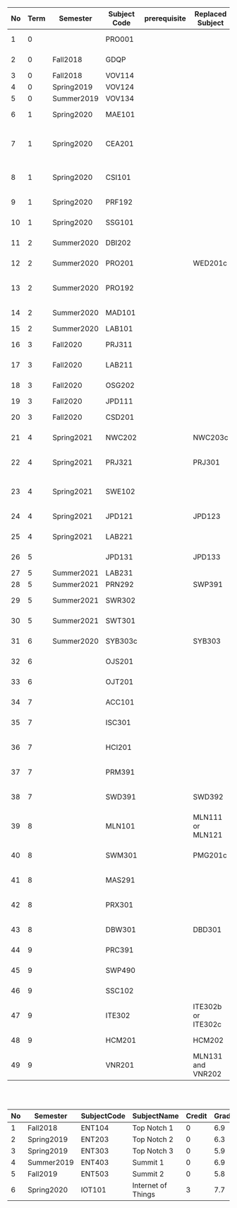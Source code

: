 <Table class='table table-hover'><thead class='thead-inverse'><tr><th  style='width:10px'>No</th><th  style='width:15px'>Term</th><th style='width:80px'>Semester</th><th style='width:60px'>Subject Code</th><th style='width:60px'>prerequisite</th><th style='width:80px'>Replaced Subject</th><th>Subject Name </th><th  style='width:10px'>Credit</th><th style='width:20px'>Grade</th><th style='width:80px'>Status</th></tr></thead>  <tbody><tr><td>1</td><td>0</td><td></td><td style='width:60px'>PRO001</td><td style='width:60px'></td><td><span class='label label-warning'></span></td><td>Programming with Alice</td><td></td><td> </td><td><span class='label label-default'>Not started</span></td></tr><tr><td>2</td><td>0</td><td>Fall2018</td><td>GDQP</td><td style='width:60px'></td><td></td><td>Military Education</td><td>0</td><td><span class='label label-primary'>6.5</span></td><td><span class='label label-success'>Passed</span></td></tr><tr><td>3</td><td>0</td><td>Fall2018</td><td>VOV114</td><td style='width:60px'></td><td></td><td>Vovinam 1_2</td><td>2</td><td><span class='label label-primary'>10</span></td><td><span class='label label-success'>Passed</span></td></tr><tr><td>4</td><td>0</td><td>Spring2019</td><td>VOV124</td><td style='width:60px'></td><td></td><td>Vovinam 3_4</td><td>2</td><td><span class='label label-primary'>9.2</span></td><td><span class='label label-success'>Passed</span></td></tr><tr><td>5</td><td>0</td><td>Summer2019</td><td>VOV134</td><td style='width:60px'></td><td></td><td>Vovinam 5_6</td><td>2</td><td><span class='label label-primary'>6</span></td><td><span class='label label-success'>Passed</span></td></tr><tr><td>6</td><td>1</td><td>Spring2020</td><td>MAE101</td><td style='width:60px'></td><td></td><td>Mathematics for Engineering</td><td>3</td><td><span class='label label-primary'>6.7</span></td><td><span class='label label-success'>Passed</span></td></tr><tr><td>7</td><td>1</td><td>Spring2020</td><td>CEA201</td><td style='width:60px'></td><td></td><td>Computer Organization and Architecture</td><td>3</td><td><span class='label label-primary'>7.6</span></td><td><span class='label label-success'>Passed</span></td></tr><tr><td>8</td><td>1</td><td>Spring2020</td><td>CSI101</td><td style='width:60px'></td><td></td><td>Connecting to Computer Science</td><td>3</td><td><span class='label label-primary'>8.6</span></td><td><span class='label label-success'>Passed</span></td></tr><tr><td>9</td><td>1</td><td>Spring2020</td><td>PRF192</td><td style='width:60px'></td><td></td><td>Programming Fundamentals</td><td>3</td><td><span class='label label-primary'>8.5</span></td><td><span class='label label-success'>Passed</span></td></tr><tr><td>10</td><td>1</td><td>Spring2020</td><td>SSG101</td><td style='width:60px'></td><td></td><td>Working in Group Skills</td><td>3</td><td><span class='label label-primary'>7.4</span></td><td><span class='label label-success'>Passed</span></td></tr><tr><td>11</td><td>2</td><td>Summer2020</td><td>DBI202</td><td style='width:60px'></td><td></td><td>Databases Systems</td><td>3</td><td><span class='label label-primary'>6.8</span></td><td><span class='label label-success'>Passed</span></td></tr><tr><td>12</td><td>2</td><td>Summer2020</td><td>PRO201</td><td style='width:60px'></td><td>WED201c</td><td>Front-end Web Development</td><td>3</td><td><span class='label label-primary'>9.4</span></td><td><span class='label label-success'>Passed</span></td></tr><tr><td>13</td><td>2</td><td>Summer2020</td><td>PRO192</td><td style='width:60px'></td><td></td><td>Object-Oriented Programming</td><td>3</td><td><span class='label label-primary'>8.2</span></td><td><span class='label label-success'>Passed</span></td></tr><tr><td>14</td><td>2</td><td>Summer2020</td><td>MAD101</td><td style='width:60px'></td><td></td><td>Discrete mathematics</td><td>3</td><td><span class='label label-primary'>7.9</span></td><td><span class='label label-success'>Passed</span></td></tr><tr><td>15</td><td>2</td><td>Summer2020</td><td>LAB101</td><td style='width:60px'></td><td></td><td>C Lab</td><td>3</td><td><span class='label label-primary'></span></td><td><span class='label label-success'>Passed</span></td></tr><tr><td>16</td><td>3</td><td>Fall2020</td><td>PRJ311</td><td style='width:60px'></td><td></td><td>Desktop Java Applications</td><td>3</td><td><span class='label label-primary'>9</span></td><td><span class='label label-success'>Passed</span></td></tr><tr><td>17</td><td>3</td><td>Fall2020</td><td>LAB211</td><td style='width:60px'></td><td></td><td>OOP with Java Lab</td><td>3</td><td><span class='label label-primary'>0</span></td><td><span class='label label-success'>Passed</span></td></tr><tr><td>18</td><td>3</td><td>Fall2020</td><td>OSG202</td><td style='width:60px'></td><td></td><td>Operating Systems</td><td>3</td><td><span class='label label-primary'>6.9</span></td><td><span class='label label-success'>Passed</span></td></tr><tr><td>19</td><td>3</td><td>Fall2020</td><td>JPD111</td><td style='width:60px'></td><td></td><td>Japanese 1</td><td>3</td><td><span class='label label-primary'>7.7</span></td><td><span class='label label-success'>Passed</span></td></tr><tr><td>20</td><td>3</td><td>Fall2020</td><td>CSD201</td><td style='width:60px'></td><td></td><td>Data Structures and Algorithms</td><td>3</td><td><span class='label label-primary'>8.2</span></td><td><span class='label label-success'>Passed</span></td></tr><tr><td>21</td><td>4</td><td>Spring2021</td><td>NWC202</td><td style='width:60px'></td><td>NWC203c</td><td>Computer Networking</td><td>3</td><td><span class='label label-primary'>7</span></td><td><span class='label label-success'>Passed</span></td></tr><tr><td>22</td><td>4</td><td>Spring2021</td><td>PRJ321</td><td style='width:60px'></td><td>PRJ301</td><td>Web-Based Java Applications</td><td>3</td><td><span class='label label-primary'>6.7</span></td><td><span class='label label-success'>Passed</span></td></tr><tr><td>23</td><td>4</td><td>Spring2021</td><td>SWE102</td><td style='width:60px'></td><td></td><td>Introduction to Software Engineering</td><td>3</td><td><span class='label label-primary'>7.4</span></td><td><span class='label label-success'>Passed</span></td></tr><tr><td>24</td><td>4</td><td>Spring2021</td><td>JPD121</td><td style='width:60px'></td><td>JPD123</td><td>Elementary Japanese 1.2</td><td>3</td><td><span class='label label-primary'>7.6</span></td><td><span class='label label-success'>Passed</span></td></tr><tr><td>25</td><td>4</td><td>Spring2021</td><td>LAB221</td><td style='width:60px'></td><td></td><td>Desktop Java Lab</td><td>3</td><td><span class='label label-primary'></span></td><td><span class='label label-success'>Passed</span></td></tr><tr><td>26</td><td>5</td><td></td><td style='width:60px'>JPD131</td><td style='width:60px'></td><td><span class='label label-warning'>JPD133</span></td><td>Japanese Elementary 3</td><td></td><td> </td><td><span class='label label-default'>Not started</span></td></tr><tr><td>27</td><td>5</td><td>Summer2021</td><td style='width:60px'>LAB231</td><td style='width:60px'></td><td><span class='label label-warning'></span></td><td>Web Java Lab</td><td></td><td> </td><td><span class='label label-info'>Studying</span></td></tr><tr><td>28</td><td>5</td><td>Summer2021</td><td style='width:60px'>PRN292</td><td style='width:60px'></td><td><span class='label label-warning'>SWP391</span></td><td>.NET and C#</td><td></td><td> </td><td><span class='label label-info'>Studying</span></td></tr><tr><td>29</td><td>5</td><td>Summer2021</td><td style='width:60px'>SWR302</td><td style='width:60px'></td><td><span class='label label-warning'></span></td><td>Software Requirement</td><td></td><td> </td><td><span class='label label-info'>Studying</span></td></tr><tr><td>30</td><td>5</td><td>Summer2021</td><td style='width:60px'>SWT301</td><td style='width:60px'></td><td><span class='label label-warning'></span></td><td>Software Testing</td><td></td><td> </td><td><span class='label label-info'>Studying</span></td></tr><tr><td>31</td><td>6</td><td>Summer2020</td><td>SYB303c</td><td style='width:60px'></td><td>SYB303</td><td>Start Your Business</td><td>0</td><td><span class='label label-primary'>6.8</span></td><td><span class='label label-success'>Passed</span></td></tr><tr><td>32</td><td>6</td><td></td><td style='width:60px'>OJS201</td><td style='width:60px'></td><td><span class='label label-warning'></span></td><td>On the job training1</td><td></td><td> </td><td><span class='label label-default'>Not started</span></td></tr><tr><td>33</td><td>6</td><td></td><td style='width:60px'>OJT201</td><td style='width:60px'></td><td><span class='label label-warning'></span></td><td>On the job training</td><td></td><td> </td><td><span class='label label-default'>Not started</span></td></tr><tr><td>34</td><td>7</td><td></td><td style='width:60px'>ACC101</td><td style='width:60px'></td><td><span class='label label-warning'></span></td><td>Principles of Accounting</td><td></td><td> </td><td><span class='label label-default'>Not started</span></td></tr><tr><td>35</td><td>7</td><td></td><td style='width:60px'>ISC301</td><td style='width:60px'></td><td><span class='label label-warning'></span></td><td>e-Commerce</td><td></td><td> </td><td><span class='label label-default'>Not started</span></td></tr><tr><td>36</td><td>7</td><td></td><td style='width:60px'>HCI201</td><td style='width:60px'></td><td><span class='label label-warning'></span></td><td>Human-Computer Interaction</td><td></td><td> </td><td><span class='label label-default'>Not started</span></td></tr><tr><td>37</td><td>7</td><td></td><td style='width:60px'>PRM391</td><td style='width:60px'></td><td><span class='label label-warning'></span></td><td>Mobile Programming</td><td></td><td> </td><td><span class='label label-default'>Not started</span></td></tr><tr><td>38</td><td>7</td><td></td><td style='width:60px'>SWD391</td><td style='width:60px'></td><td><span class='label label-warning'>SWD392</span></td><td>Software Architecture and Design</td><td></td><td> </td><td><span class='label label-default'>Not started</span></td></tr><tr><td>39</td><td>8</td><td></td><td style='width:60px'>MLN101</td><td style='width:60px'></td><td><span class='label label-warning'>MLN111 or  MLN121</span></td><td>Principles of Marxism - Leninism</td><td></td><td> </td><td><span class='label label-default'>Not started</span></td></tr><tr><td>40</td><td>8</td><td></td><td style='width:60px'>SWM301</td><td style='width:60px'></td><td><span class='label label-warning'>PMG201c</span></td><td>Software project management</td><td></td><td> </td><td><span class='label label-default'>Not started</span></td></tr><tr><td>41</td><td>8</td><td></td><td style='width:60px'>MAS291</td><td style='width:60px'></td><td><span class='label label-warning'></span></td><td>Statistics & Probability</td><td></td><td> </td><td><span class='label label-default'>Not started</span></td></tr><tr><td>42</td><td>8</td><td></td><td style='width:60px'>PRX301</td><td style='width:60px'></td><td><span class='label label-warning'></span></td><td>Web Development (XML)</td><td></td><td> </td><td><span class='label label-default'>Not started</span></td></tr><tr><td>43</td><td>8</td><td></td><td style='width:60px'>DBW301</td><td style='width:60px'></td><td><span class='label label-warning'>DBD301</span></td><td>Data warehouse</td><td></td><td> </td><td><span class='label label-default'>Not started</span></td></tr><tr><td>44</td><td>9</td><td></td><td style='width:60px'>PRC391</td><td style='width:60px'></td><td><span class='label label-warning'></span></td><td>Cloud Computing</td><td></td><td> </td><td><span class='label label-default'>Not started</span></td></tr><tr><td>45</td><td>9</td><td></td><td style='width:60px'>SWP490</td><td style='width:60px'></td><td><span class='label label-warning'></span></td><td>Capstone Project</td><td></td><td> </td><td><span class='label label-default'>Not started</span></td></tr><tr><td>46</td><td>9</td><td></td><td style='width:60px'>SSC102</td><td style='width:60px'></td><td><span class='label label-warning'></span></td><td>Business Communication</td><td></td><td> </td><td><span class='label label-default'>Not started</span></td></tr><tr><td>47</td><td>9</td><td></td><td style='width:60px'>ITE302</td><td style='width:60px'></td><td><span class='label label-warning'>ITE302b or  ITE302c</span></td><td>Ethics in Information technology</td><td></td><td> </td><td><span class='label label-default'>Not started</span></td></tr><tr><td>48</td><td>9</td><td></td><td style='width:60px'>HCM201</td><td style='width:60px'></td><td><span class='label label-warning'>HCM202</span></td><td>HCM Ideology</td><td></td><td> </td><td><span class='label label-default'>Not started</span></td></tr><tr><td>49</td><td>9</td><td></td><td style='width:60px'>VNR201</td><td style='width:60px'></td><td><span class='label label-warning'>MLN131 and  VNR202</span></td><td>Revolutionary line of CPV</td><td></td><td> </td><td><span class='label label-default'>Not started</span></td></tr>  </tbody><Table>
<br/><Table class='table table-hover'><thead class='thead-inverse'><tr><th  style='width:10px'>No</th><th  style='width:40px'>Semester</th><th style='width:40px'>SubjectCode</th><th>SubjectName</th><th>Credit</th><th style='width:20px'>Grade</th><th style='width:55px'>Status</th></tr></thead>  <tbody><tr><td>1</td><td>Fall2018</td><td>ENT104</td><td>Top Notch 1</td><td>0</td><td><span class='label label-primary'>6.9</span></td><td><span class='label label-success'>Passed</span></td></tr><tr><td>2</td><td>Spring2019</td><td>ENT203</td><td>Top Notch 2</td><td>0</td><td><span class='label label-primary'>6.3</span></td><td><span class='label label-success'>Passed</span></td></tr><tr><td>3</td><td>Spring2019</td><td>ENT303</td><td>Top Notch 3</td><td>0</td><td><span class='label label-primary'>5.9</span></td><td><span class='label label-success'>Passed</span></td></tr><tr><td>4</td><td>Summer2019</td><td>ENT403</td><td>Summit 1</td><td>0</td><td><span class='label label-primary'>6.9</span></td><td><span class='label label-success'>Passed</span></td></tr><tr><td>5</td><td>Fall2019</td><td>ENT503</td><td>Summit 2</td><td>0</td><td><span class='label label-primary'>5.8</span></td><td><span class='label label-success'>Passed</span></td></tr><tr><td>6</td><td>Spring2020</td><td>IOT101</td><td>Internet of Things</td><td>3</td><td><span class='label label-primary'>7.7</span></td><td><span class='label label-success'>Passed</span></td></tr>  </tbody><Table>
